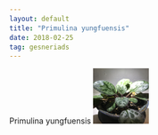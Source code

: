 ```yaml
---
layout: default
title: "Primulina yungfuensis"
date: 2018-02-25
tag: gesneriads
---
```


Primulina yungfuensis
<img src="/images/Primulina_yungfuensis_1.JPG" alt="Primulina yungfuensis" width="100" height="100"/>
